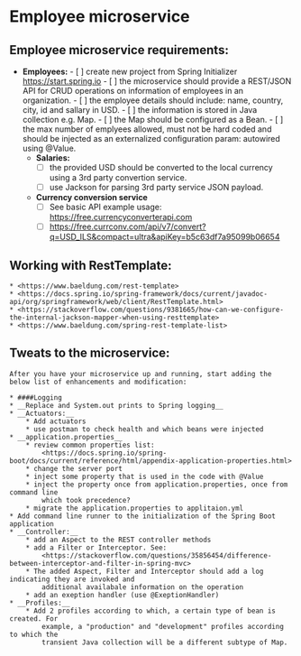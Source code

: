 # Employee microservice

## Employee microservice requirements:

* __Employees:__
		- [ ] create new project from Spring Initializer <https://start.spring.io>
		- [ ] the microservice should provide a REST/JSON API for CRUD operations on
			information of employees in an organization.
		- [ ] the employee details should include: name, country, city, id and sallary 
			in USD.
		- [ ] the information is stored in Java collection e.g. Map.
		- [ ] the Map should be configured as a Bean.
		- [ ] the max number of emplyees allowed, must not be hard coded and should be
			injected as an externalized configuration param: autowired using @Value.
	* __Salaries:__
		- [ ] the provided USD should be converted to the local currency using a 3rd
			party convertion service.
		- [ ] use Jackson for parsing 3rd party service JSON payload.
	* __Currency conversion service__
		- [ ] See basic API example usage: <https://free.currencyconverterapi.com>
		- [ ] <https://free.currconv.com/api/v7/convert?q=USD_ILS&compact=ultra&apiKey=b5c63df7a95099b06654> 

## Working with RestTemplate:
	* <https://www.baeldung.com/rest-template> 
	* <https://docs.spring.io/spring-framework/docs/current/javadoc-api/org/springframework/web/client/RestTemplate.html> 
	* <https://stackoverflow.com/questions/9381665/how-can-we-configure-the-internal-jackson-mapper-when-using-resttemplate> 
	* <https://www.baeldung.com/spring-rest-template-list> 
	
## Tweats to the microservice:
	After you have your microservice up and running, start adding the below list of enhancements and modification:
	
	* ####Logging
	* __Replace and System.out prints to Spring logging__
	* __Actuators:__
		* Add actuators
		* use postman to check health and which beans were injected
	* __application.properties__
		* review common properties list: 
			<https://docs.spring.io/spring-boot/docs/current/reference/html/appendix-application-properties.html>
		* change the server port
		* inject some property that is used in the code with @Value
		* inject the property once from application.properties, once from command line
			which took precedence?
		* migrate the application.properties to applitaion.yml
	* Add command line runner to the initialization of the Spring Boot application
	* __Controller:__
		* add an Aspect to the REST controller methods
		* add a Filter or Interceptor. See:
			<https://stackoverflow.com/questions/35856454/difference-between-interceptor-and-filter-in-spring-mvc>
		* The added Aspect, Filter and Interceptor should add a log indicating they are invoked and 
			additional availabale information on the operation
		* add an exeption handler (use @ExeptionHandler)
	* __Profiles:__
		* Add 2 profiles according to which, a certain type of bean is created. For
			example, a "production" and "development" profiles according to which the
			transient Java collection will be a different subtype of Map.
